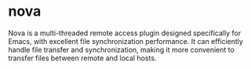 # nova

Nova is a multi-threaded remote access plugin designed specifically for Emacs, with excellent file synchronization performance. It can efficiently handle file transfer and synchronization, making it more convenient to transfer files between remote and local hosts.

